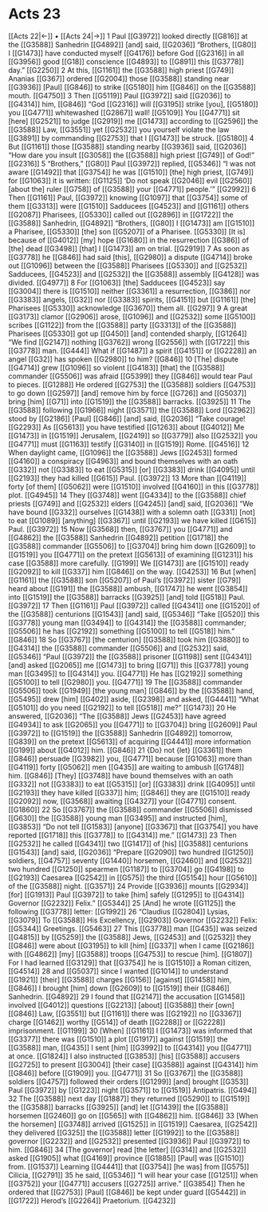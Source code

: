 # Acts 23
[[Acts 22|←]] • [[Acts 24|→]]
1 Paul [[G3972]] looked directly [[G816]] at the [[G3588]] Sanhedrin [[G4892]] [and] said, [[G2036]] “Brothers, [[G80]] I [[G1473]] have conducted myself [[G4176]] before God [[G2316]] in all [[G3956]] good [[G18]] conscience [[G4893]] to [[G891]] this [[G3778]] day.” [[G2250]] 
2 At this, [[G1161]] the [[G3588]] high priest [[G749]] Ananias [[G367]] ordered [[G2004]] those [[G3588]] standing near [[G3936]] [Paul] [[G846]] to strike [[G5180]] him [[G846]] on the [[G3588]] mouth. [[G4750]] 
3 Then [[G5119]] Paul [[G3972]] said [[G2036]] to [[G4314]] him, [[G846]] “God [[G2316]] will [[G3195]] strike [you], [[G5180]] you [[G4771]] whitewashed [[G2867]] wall! [[G5109]] You [[G4771]] sit [here] [[G2521]] to judge [[G2919]] me [[G1473]] according to [[G2596]] the [[G3588]] Law, [[G3551]] yet [[G2532]] you yourself violate the law [[G3891]] by commanding [[G2753]] that I [[G1473]] be struck. [[G5180]] 
4 But [[G1161]] those [[G3588]] standing nearby [[G3936]] said, [[G2036]] “How dare you insult [[G3058]] the [[G3588]] high priest [[G749]] of God!” [[G2316]] 
5 “Brothers,” [[G80]] Paul [[G3972]] replied, [[G5346]] “I was not aware [[G1492]] that [[G3754]] he was [[G1510]] [the] high priest, [[G749]] for [[G1063]] it is written: [[G1125]] ‘Do not speak [[G2046]] evil [[G2560]] [about the] ruler [[G758]] of [[G3588]] your [[G4771]] people.’” [[G2992]] 
6 Then [[G1161]] Paul, [[G3972]] knowing [[G1097]] that [[G3754]] some of them [[G3313]] were [[G1510]] Sadducees [[G4523]] and [[G1161]] others [[G2087]] Pharisees, [[G5330]] called out [[G2896]] in [[G1722]] the [[G3588]] Sanhedrin, [[G4892]] “Brothers, [[G80]] I [[G1473]] am [[G1510]] a Pharisee, [[G5330]] [the] son [[G5207]] of a Pharisee. [[G5330]] [It is] because of [[G4012]] [my] hope [[G1680]] in the resurrection [[G386]] of [the] dead [[G3498]] [that] I [[G1473]] am on trial. [[G2919]] 
7 As soon as [[G3778]] he [[G846]] had said [this], [[G2980]] a dispute [[G4714]] broke out [[G1096]] between the [[G3588]] Pharisees [[G5330]] and [[G2532]] Sadducees, [[G4523]] and [[G2532]] the [[G3588]] assembly [[G4128]] was divided. [[G4977]] 
8 For [[G1063]] [the] Sadducees [[G4523]] say [[G3004]] there is [[G1510]] neither [[G3361]] a resurrection, [[G386]] nor [[G3383]] angels, [[G32]] nor [[G3383]] spirits, [[G4151]] but [[G1161]] [the] Pharisees [[G5330]] acknowledge [[G3670]] them all. [[G297]] 
9 A great [[G3173]] clamor [[G2906]] arose, [[G1096]] and [[G2532]] some [[G5100]] scribes [[G1122]] from the [[G3588]] party [[G3313]] of the [[G3588]] Pharisees [[G5330]] got up [[G450]] [and] contended sharply, [[G1264]] “We find [[G2147]] nothing [[G3762]] wrong [[G2556]] with [[G1722]] this [[G3778]] man. [[G444]] What if [[G1487]] a spirit [[G4151]] or [[G2228]] an angel [[G32]] has spoken [[G2980]] to him? [[G846]] 
10 [The] dispute [[G4714]] grew [[G1096]] so violent [[G4183]] [that] the [[G3588]] commander [[G5506]] was afraid [[G5399]] they [[G846]] would tear Paul to pieces. [[G1288]] He ordered [[G2753]] the [[G3588]] soldiers [[G4753]] to go down [[G2597]] [and] remove him by force [[G726]] and [[G5037]] bring [him] [[G71]] into [[G1519]] the [[G3588]] barracks. [[G3925]] 
11 The [[G3588]] following [[G1966]] night [[G3571]] the [[G3588]] Lord [[G2962]] stood by [[G2186]] [Paul] [[G846]] [and] said, [[G2036]] “Take courage! [[G2293]] As [[G5613]] you have testified [[G1263]] about [[G4012]] Me [[G1473]] in [[G1519]] Jerusalem, [[G2419]] so [[G3779]] also [[G2532]] you [[G4771]] must [[G1163]] testify [[G3140]] in [[G1519]] Rome. [[G4516]] 
12 When daylight came, [[G1096]] the [[G3588]] Jews [[G2453]] formed [[G4160]] a conspiracy [[G4963]] and bound themselves with an oath [[G332]] not [[G3383]] to eat [[G5315]] [or] [[G3383]] drink [[G4095]] until [[G2193]] they had killed [[G615]] Paul. [[G3972]] 
13 More than [[G4119]] forty [of them] [[G5062]] were [[G1510]] involved [[G4160]] in this [[G3778]] plot. [[G4945]] 
14 They [[G3748]] went [[G4334]] to the [[G3588]] chief priests [[G749]] and [[G2532]] elders [[G4245]] [and] said, [[G2036]] “We have bound [[G332]] ourselves [[G1438]] with a solemn oath [[G331]] [not] to eat [[G1089]] [anything] [[G3367]] until [[G2193]] we have killed [[G615]] Paul. [[G3972]] 
15 Now [[G3568]] then, [[G3767]] you [[G4771]] and [[G4862]] the [[G3588]] Sanhedrin [[G4892]] petition [[G1718]] the [[G3588]] commander [[G5506]] to [[G3704]] bring him down [[G2609]] to [[G1519]] you [[G4771]] on the pretext [[G5613]] of examining [[G1231]] his case [[G3588]] more carefully. [[G199]] We [[G1473]] are [[G1510]] ready [[G2092]] to kill [[G337]] him [[G846]] on the way. [[G4253]] 
16 But [when] [[G1161]] the [[G3588]] son [[G5207]] of Paul’s [[G3972]] sister [[G79]] heard about [[G191]] the [[G3588]] ambush, [[G1747]] he went [[G3854]] into [[G1519]] the [[G3588]] barracks [[G3925]] [and] told [[G518]] Paul. [[G3972]] 
17 Then [[G1161]] Paul [[G3972]] called [[G4341]] one [[G1520]] of the [[G3588]] centurions [[G1543]] [and] said, [[G5346]] “Take [[G520]] this [[G3778]] young man [[G3494]] to [[G4314]] the [[G3588]] commander; [[G5506]] he has [[G2192]] something [[G5100]] to tell [[G518]] him.” [[G846]] 
18 So [[G3767]] [the centurion] [[G3588]] took him [[G3880]] to [[G4314]] the [[G3588]] commander [[G5506]] and [[G2532]] said, [[G5346]] “Paul [[G3972]] the [[G3588]] prisoner [[G1198]] sent [[G4341]] [and] asked [[G2065]] me [[G1473]] to bring [[G71]] this [[G3778]] young man [[G3495]] to [[G4314]] you. [[G4771]] He has [[G2192]] something [[G5100]] to tell [[G2980]] you. [[G4771]] 
19 The [[G3588]] commander [[G5506]] took [[G1949]] [the young man] [[G846]] by the [[G3588]] hand, [[G5495]] drew [him] [[G402]] aside, [[G2398]] and asked, [[G4441]] “What [[G5101]] do you need [[G2192]] to tell [[G518]] me?” [[G1473]] 
20 He answered, [[G2036]] “The [[G3588]] Jews [[G2453]] have agreed [[G4934]] to ask [[G2065]] you [[G4771]] to [[G3704]] bring [[G2609]] Paul [[G3972]] to [[G1519]] the [[G3588]] Sanhedrin [[G4892]] tomorrow, [[G839]] on the pretext [[G5613]] of acquiring [[G4441]] more information [[G199]] about [[G4012]] him. [[G846]] 
21 {Do} not {let} [[G3361]] them [[G846]] persuade [[G3982]] you, [[G4771]] because [[G1063]] more than [[G4119]] forty [[G5062]] men [[G435]] are waiting to ambush [[G1748]] him. [[G846]] [They] [[G3748]] have bound themselves with an oath [[G332]] not [[G3383]] to eat [[G5315]] [or] [[G3383]] drink [[G4095]] until [[G2193]] they have killed [[G337]] him; [[G846]] they are [[G1510]] ready [[G2092]] now, [[G3568]] awaiting [[G4327]] your [[G4771]] consent. [[G1860]] 
22 So [[G3767]] the [[G3588]] commander [[G5506]] dismissed [[G630]] the [[G3588]] young man [[G3495]] and instructed [him], [[G3853]] “Do not tell [[G1583]] [anyone] [[G3367]] that [[G3754]] you have reported [[G1718]] this [[G3778]] to [[G4314]] me.” [[G1473]] 
23 Then [[G2532]] he called [[G4341]] two [[G1417]] of [his] [[G3588]] centurions [[G1543]] [and] said, [[G2036]] “Prepare [[G2090]] two hundred [[G1250]] soldiers, [[G4757]] seventy [[G1440]] horsemen, [[G2460]] and [[G2532]] two hundred [[G1250]] spearmen [[G1187]] to [[G3704]] go [[G4198]] to [[G2193]] Caesarea [[G2542]] in [[G575]] the third [[G5154]] hour [[G5610]] of the [[G3588]] night. [[G3571]] 
24 Provide [[G3936]] mounts [[G2934]] [for] [[G1913]] Paul [[G3972]] to take [him] safely [[G1295]] to [[G4314]] Governor [[G2232]] Felix.” [[G5344]] 
25 [And] he wrote [[G1125]] the following [[G3778]] letter: [[G1992]] 
26 “Claudius [[G2804]] Lysias, [[G3079]] To [[G3588]] His Excellency, [[G2903]] Governor [[G2232]] Felix: [[G5344]] Greetings. [[G5463]] 
27 This [[G3778]] man [[G435]] was seized [[G4815]] by [[G5259]] the [[G3588]] Jews, [[G2453]] and [[G2532]] they [[G846]] were about [[G3195]] to kill [him] [[G337]] when I came [[G2186]] with [[G4862]] [my] [[G3588]] troops [[G4753]] to rescue [him]. [[G1807]] For I had learned [[G3129]] that [[G3754]] he is [[G1510]] a Roman citizen, [[G4514]] 
28 and [[G5037]] since I wanted [[G1014]] to understand [[G1921]] [their] [[G3588]] charges [[G156]] [against] [[G1458]] him, [[G846]] I brought [him] down [[G2609]] to [[G1519]] their [[G846]] Sanhedrin. [[G4892]] 
29 I found that [[G2147]] the accusation [[G1458]] involved [[G4012]] questions [[G2213]] [about] [[G3588]] their [own] [[G846]] Law, [[G3551]] but [[G1161]] there was [[G2192]] no [[G3367]] charge [[G1462]] worthy [[G514]] of death [[G2288]] or [[G2228]] imprisonment. [[G1199]] 
30 [When] [[G1161]] I [[G1473]] was informed that [[G3377]] there was [[G1510]] a plot [[G1917]] against [[G1519]] the [[G3588]] man, [[G435]] I sent [him] [[G3992]] to [[G4314]] you [[G4771]] at once. [[G1824]] I also instructed [[G3853]] [his] [[G3588]] accusers [[G2725]] to present [[G3004]] [their case] [[G3588]] against [[G4314]] him [[G846]] before [[G1909]] you. [[G4771]] 
31 So [[G3767]] the [[G3588]] soldiers [[G4757]] followed their orders [[G1299]] [and] brought [[G353]] Paul [[G3972]] by [[G1223]] night [[G3571]] to [[G1519]] Antipatris. [[G494]] 
32 The [[G3588]] next day [[G1887]] they returned [[G5290]] to [[G1519]] the [[G3588]] barracks [[G3925]] [and] let [[G1439]] the [[G3588]] horsemen [[G2460]] go on [[G565]] with [[G4862]] him. [[G846]] 
33 [When the horsemen] [[G3748]] arrived [[G1525]] in [[G1519]] Caesarea, [[G2542]] they delivered [[G325]] the [[G3588]] letter [[G1992]] to the [[G3588]] governor [[G2232]] and [[G2532]] presented [[G3936]] Paul [[G3972]] to him. [[G846]] 
34 [The governor] read [the letter] [[G314]] and [[G2532]] asked [[G1905]] what [[G4169]] province [[G1885]] [Paul] was [[G1510]] from. [[G1537]] Learning [[G4441]] that [[G3754]] [he was] from [[G575]] Cilicia, [[G2791]] 
35 he said, [[G5346]] “I will hear your case [[G1251]] when [[G3752]] your [[G4771]] accusers [[G2725]] arrive.” [[G3854]] Then he ordered that [[G2753]] [Paul] [[G846]] be kept under guard [[G5442]] in [[G1722]] Herod’s [[G2264]] Praetorium. [[G4232]] 
